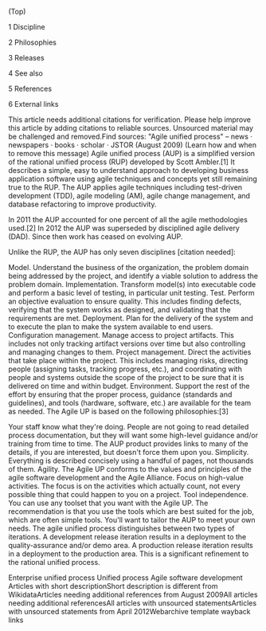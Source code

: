 


(Top)





1
Discipline








2
Philosophies








3
Releases








4
See also








5
References








6
External links


















This article needs additional citations for verification. Please help improve this article by adding citations to reliable sources. Unsourced material may be challenged and removed.Find sources: "Agile unified process" – news · newspapers · books · scholar · JSTOR (August 2009) (Learn how and when to remove this message)
Agile unified process (AUP) is a simplified version of the rational unified process (RUP) developed by Scott Ambler.[1] It describes a simple, easy to understand approach to developing business application software using agile techniques and concepts yet still remaining true to the RUP. The AUP applies agile techniques including test-driven development (TDD), agile modeling (AM), agile change management, and database refactoring to improve productivity.

In 2011 the AUP accounted for one percent of all the agile methodologies used.[2] In 2012 the AUP was superseded by disciplined agile delivery (DAD). Since then work has ceased on evolving AUP.

Unlike the RUP, the AUP has only seven disciplines [citation needed]:

Model. Understand the business of the organization, the problem domain being addressed by the project, and identify a viable solution to address the problem domain.
Implementation. Transform model(s) into executable code and perform a basic level of testing, in particular unit testing.
Test. Perform an objective evaluation to ensure quality. This includes finding defects, verifying that the system works as designed, and validating that the requirements are met.
Deployment. Plan for the delivery of the system and to execute the plan to make the system available to end users.
Configuration management. Manage access to project artifacts. This includes not only tracking artifact versions over time but also controlling and managing changes to them.
Project management. Direct the activities that take place within the project. This includes managing risks, directing people (assigning tasks, tracking progress, etc.), and coordinating with people and systems outside the scope of the project to be sure that it is delivered on time and within budget.
Environment. Support the rest of the effort by ensuring that the proper process, guidance (standards and guidelines), and tools (hardware, software, etc.) are available for the team as needed.
The Agile UP is based on the following philosophies:[3]

Your staff know what they're doing. People are not going to read detailed process documentation, but they will want some high-level guidance and/or training from time to time. The AUP product provides links to many of the details, if you are interested, but doesn't force them upon you.
Simplicity. Everything is described concisely using a handful of pages, not thousands of them.
Agility. The Agile UP conforms to the values and principles of the agile software development and the Agile Alliance.
Focus on high-value activities. The focus is on the activities which actually count, not every possible thing that could happen to you on a project.
Tool independence. You can use any toolset that you want with the Agile UP. The recommendation is that you use the tools which are best suited for the job, which are often simple tools.
You'll want to tailor the AUP to meet your own needs.
The agile unified process distinguishes between two types of iterations. A development release iteration results in a deployment to the quality-assurance and/or demo area. A production release iteration results in a deployment to the production area. This is a significant refinement to the rational unified process.



Enterprise unified process
Unified process
Agile software development
Articles with short descriptionShort description is different from WikidataArticles needing additional references from August 2009All articles needing additional referencesAll articles with unsourced statementsArticles with unsourced statements from April 2012Webarchive template wayback links




